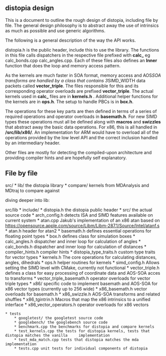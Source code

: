distopia design
---------------

This is a document to outline the rough design of distopia, including file by file.
The general design philosophy is to abstract away the use of intrinsics as much as possible and use generic algorithms.

The following is a general description of the way the API works.

distopia.h is the public header, include this to use the library. The functions in this file calls dispatchers in the respective file prefixed with **calc_** eg calc_bonds.cpp calc_angles.cpp. Each of these files also defines an **Inner** function that does the loop and memory access pattern.

 As the kernels are much faster in SOA format, memory access and AOS*SOA transforms are handled by a class that contains 3*SIMD_WIDTH data packets called **vector_triple**. The files responsible for this and its corresponding operator overloads are prefixed **vector_triple**.  The actual kernels used in **calc_** files are in **kernels.h** . Additional helper functions for the kernels are in **ops.h**. The setup to handle PBCs is in **box.h**. 
 
The operations for these key parts are then defined in terms of a series of required operations and operator overloads in **basemath.h**. For new SIMD types these operations must all be defined along with **macros** and **swizzles** that abstract away the basic data operations. For x86, this is all handled in **/src/lib/x86/**. An implementation for ARM would have to overload all of the operations provided by the low level API and the correct inclusion handled by an intermediary header. 

Other files are mostly for detecting the compiled-upon architecture and providing compiler hints and are hopefully self explanatory. 


File by file
------------

src/
    * lib/   the distopia library
    * compare/   kernels from MDAnalysis and MDtraj to compare against

diving deeper into lib:

src/lib
    * include/
        * distopia.h the distopia public header
    * src/ the actual source code
        * arch_config.h detects ISA and SIMD features available on current system
        * atan.cpp Jakub's implementation of an x86 atan based on https://opensource.apple.com/source/Libm/Libm-287.1/Source/Intel/atanf.s
        * atan.h header for atan2
        * basemath.h defines essential operations for floating point types
        * box.h defines class for simulation boxes
        * calc_angles.h dispatcher and inner loop for calculation of angles 
        * calc_bonds.h dispatcher and inner loop for calculation of distances 
        * compiler_hints.h compiler hints
        * distopia_type_traits.h custom type traits for vector types 
        * kernels.h The core operations for calculating distances, angles, dihedrals
        * ops.h helper routines for kernels
        * simd_config.h Allows setting the SIMD level with CMake, currently not functional
        * vector_triple.h defines a class for easy processing of coordinate data and AOS-SOA acces to transforms
        * vector_triple_basemath.h operator overloads for vector triple types
        * x86/ specific code to implement basemath and AOS-SOA for x86 vector types (currently up to 256 wide)
            * x86_basemath.h vector overloads for basemath.h
            * x86_swizzle.h AOS-SOA transforms and related shuffles
            * x86_tgintrin.h Macros that map the x86 intrinsics to a unified interface
            * x86_vector_operators.h operator overloads for x86 vectors

    * tests
        * googletest/ the googletest source code
        * googlebench/ the googlebench source code
        * benchmark.cpp the benchmarks for distopia and compare kernels
        * test_kernels.cpp the tests for distopia kernels, tests that distopia matches the vanilla     implementation
        * test_mda_match.cpp tests that distopia matches the mda implementation
        * tests.cpp unit tests for individual components of distopia 




